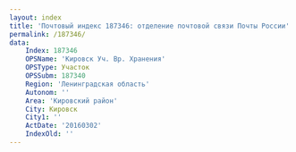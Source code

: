 ```yaml
---
layout: index
title: 'Почтовый индекс 187346: отделение почтовой связи Почты России'
permalink: /187346/
data:
    Index: 187346
    OPSName: 'Кировск Уч. Вр. Хранения'
    OPSType: Участок
    OPSSubm: 187340
    Region: 'Ленинградская область'
    Autonom: ''
    Area: 'Кировский район'
    City: Кировск
    City1: ''
    ActDate: '20160302'
    IndexOld: ''
---
```


